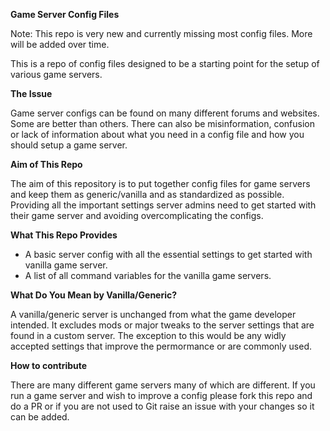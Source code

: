**Game Server Config Files**

Note: This repo is very new and currently missing most config files. More will be added over time.

This is a repo of config files designed to be a starting point for the setup of various game servers.

**The Issue**

Game server configs can be found on many different forums and websites. Some are better than others. There can also be misinformation, confusion or lack of information about what you need in a config file and how you should setup a game server.

**Aim of This Repo**

The aim of this repository is to put together config files for game servers and keep them as generic/vanilla and as standardized as possible. Providing all the important settings server admins need to get started with their game server and avoiding overcomplicating the configs.

**What This Repo Provides**

 - A basic server config with all the essential settings to get started with vanilla game server.
 - A list of all command variables for the vanilla game servers.

**What Do You Mean by Vanilla/Generic?**

A vanilla/generic server is unchanged from what the game developer intended. It excludes mods or major tweaks to the server settings that are found in a custom server. The exception to this would be any widly accepted settings that improve the permormance or are commonly used.

**How to contribute**

There are many different game servers many of which are different. If you run a game server and wish to improve a config please fork this repo and do a PR or if you are not used to Git raise an issue with your changes so it can be added.
